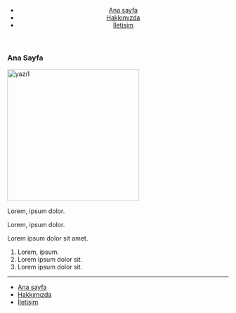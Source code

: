 <!DOCTYPE html>
<html lang="tr">
<head>
    <meta charset="UTF-8">
    <meta http-equiv="X-UA-Compatible" content="IE=edge">
    <meta name="viewport" content="width=device-width, initial-scale=1.0">
    <title>Asenanın Sayfası</title>
</head>
<body>
    <!-- Navbar - Start -->
    <header> 
        <nav>
            <ul>
                <li>
                    <a href="index.html">Ana sayfa</a>
                </li>
                <li>
                    <a href="about-us.html">Hakkımızda</a>
                </li>
                <li>
                    <a href="contact.html">İletişim</a>
                </li>
            </ul>
        </nav>
    </header>

<!-- Navbar - End -->

 <!-- Content - Star -->
 <section>
 <!-- Articles - Star -->
 
 <article>
    <h1> Ana Sayfa</h1>
    <img width="300" src="https://picsum.photos/id/187/600/300" alt="yazı1">
    <p>Lorem, ipsum dolor.</p>
    <p>Lorem, ipsum dolor.</p>
    <p>Lorem ipsum dolor sit amet.</p>
    <ol>
        <li>Lorem, ipsum.</li>
        <li>Lorem ipsum dolor sit.</li>
        <li>Lorem ipsum dolor sit.</li>
    </ol>
    <hr>
 </article>
 <!-- Articles - End -->
</section>

 <!-- Content - End-->

 <!-- Footer - Start-->
<footer>
    <nav>
        <ul>
            <li>
                <a href="index.html"> Ana sayfa </a>
            </li>
            <li>
                <a href="about-us.html">Hakkımızda</a>
            </li>
            <li>
                <a href="contact.html">İletişim</a>
            </li>
        </ul>
    </nav>

</footer>
 <!-- Footer - End -->

 </body>
 </html> 